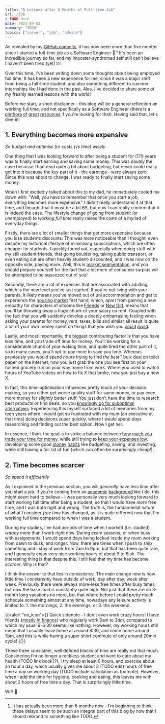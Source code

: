 ```yaml
---
title: "5 Lessons after 5 Months of Full-time Job"
url: /job
# TODO date
date: 2023-09-03
summary: "TODO"
topics: ["career", "job", "advice"]
---
```


As revealed by my [GitHub commits](https://github.com/adam-everest), it has now been more than five months since I started a full-time job as a Software Engineer 🎉[^1]! It's been an incredible journey so far, and my imposter-syndromed self still can't believe I haven't been fired (yet) 🤓!

Over this time, I've been writing down some thoughts about being employed full time. It has been a new experience for me, since it was a major shift from being a full-time student, and also something different to summer internships like I had done in the past. Alas, I've decided to share some of my freshly learned lessons with the world!

Before we start, a short disclaimer - this blog will be a general reflection on working full time, and not specifically as a Software Engineer (there is a [plethora](https://www.learninpublic.org/) [of](https://bigmachine.io/products/the-imposters-handbook/) [great](https://pragprog.com/titles/tpp20/the-pragmatic-programmer-20th-anniversary-edition/) [resources](https://mukulrathi.com/facebook-internship-advice/) if you're looking for that). Having said that, let's dive in!

## 1. Everything becomes more expensive
_So budget and optimise for costs (vs time) wisely_

One thing that I was looking forward to after being a student for (17!) years was to finally start earning and saving some money. This was doubly the case because I had read quite a bit about budgeting, but never could really get into it because the key part of it - the earnings - were always zero. Since this was about to change, I was ready to finally start saving some money.

When I first excitedly talked about this to my dad, he immediately cooled me down with: "Well, you have to remember that once you start a job, everything becomes more expensive." I didn't really understand it at that time, and thought that it must be a bit BS, but now I can really confirm that it is indeed the case. The lifestyle change of going from _student_ (or _unemployed_) to _working full time_ really raises the costs of a myriad of everyday things.

Firstly, there are a lot of smaller things that get more expensive because you lose students discounts. This was more noticeable than I thought, even despite my historical lifestyle of minimising subscriptions, which are often cheaper for students. I quickly found out, especially when doing stuff with my still-student friends, that going bouldering, taking public transport, or even eating out are often heavily student-discounted, and I was now on the opposite side, paying more. Well, this is [market segmentation](https://www.joelonsoftware.com/2004/12/15/camels-and-rubber-duckies/), and you should prepare yourself for the fact that a lot more of consumer surplus will be attempted to be squeezed out of you!

Secondly, there are a lot of expenses that are associated with adulting, which is the new level you've just started. If you're not living with your parents, it likely means you've moved out of uni accommodation and get to experience the [housing](https://www.theguardian.com/money/2022/jan/27/private-rents-in-britain-rise-at-fastest-rate-on-record) [market](https://www.abc.net.au/news/2022-06-27/rental-crisis-sees-very-basic-north-adelaide-apartment-listed/101186400) first hand, which, apart from gaining a new empathy for characters of sitcoms like [Friends](https://www.youtube.com/watch?v=YVJUjCMndrY) or [New Girl](https://www.youtube.com/watch?v=LOzOMNpHiAw), means that you'll be throwing away a _huge_ chunk of your salary on rent. Coupled with the fact that you will suddenly develop a deeply embarrasing feeling when asking your parents for money, rent, taxes, bills and similar all result in quite a lot of your own money spent on things that you wish you [could](https://youtu.be/r9DjSOLCxTM) [avoid](https://ghuntley.com/freecamping/).

Lastly, and most importantly, the biggest contributing factor is that you have less time, and you trade off time for money. You'll be working for a considerable chunk of your waking time, and quite tired the other part of it, so in many cases, you'll opt to pay more to save you time. Whereas previously you would spend _hours_ trying to find _the best™_ bulk deal on toilet paper on the Internet, now you just grab the one you see first on your rushed grocery run on your way home from work. Where you used to watch hours of YouTube videos on how to fix X that broke, now you just buy a new X.

In fact, this time-optimisation influences pretty much all your decision making, so you either get worse quality stuff for same money, or pay even more money for slightly better stuff. You just don't have the time to research best products or find deals, so you [knowingly go for suboptimal alternatives](https://tim.blog/2023/04/21/derek-sivers/). Experiencing this myself surfaced a lot of memories from my teen years where I would get so frustrated with my mum (an executive at that time) doing decisions super quickly, where I would spend _days_ researching and finding out the best option. Now I get her.

In essence, I think the goal is to strike a balance between [how much you trade your time for money](https://nav.al/hourly-rate), while still trying to [keep your expenses low](https://nav.al/salary-freedom), developing some good [money](https://collabfund.com/blog/book-the-psychology-of-money/) [habits](https://www.ramseysolutions.com/dave-ramsey-7-baby-steps) like budgeting, saving, and investing, while still having a fair bit of fun (which can often be surprisingly cheap!).

## 2. Time becomes scarcer
_So spend it efficiently_

As I explained in the previous section, you will _generally_ have less time after you start a job. If you're coming from an [academic](https://www.quora.com/Is-going-through-the-International-Baccalaureate-IB-program-worth-it) [background](https://www.thestudentroom.co.uk/showthread.php?t=445866) like I do, this might seem hard to believe - I was personally very much looking forward to start working full time after being a student, so that I would have _more_ free time, and I was both right and wrong. The truth is, the fundamental nature of what I consider _free time_ has changed, as it is quite different now that I'm working full time compared to when I was a student.

During my studies, I've had periods of time when I worked (i.e. studied) _waaay_ more than I work right now. During exam seasons, or when busy with assignments, I would spend days being locked inside my room working from dawn to dusk, and longer. Now, there are times when I push to ship something and I stay at work from 7am to 9pm, but that has been quite rare, and I generally enjoy very nice working hours of about 9 to 6ish. The interesting thing is that despite this, I still feel that my time has become _scarcer_. Why is that?

I think the answer to that lies in _consistency_. The main change now is how little time I _consistently_ have outside of work, day after day, week after week. Previously there were always more-less free times after busy times, but now the base load is constantly quite high. Not just that there are no 3-month long vacations no more, but that where before I could pretty much schedule something almost at any time, nowadays any leisure activity is limited to: 1. the mornings, 2. the evenings, or 3. the weekend.

{{<alert "no_icon">}} Quick sidenote - I don't even work crazy hours! I have friends ([mostly in finance](https://www.theguardian.com/business/2021/mar/18/group-of-junior-bankers-at-goldman-sachs-claim-inhumane-work-conditions)) who regularly work 9am to 3*am*, compared to which my usual 9-6:30 seems like nothing. However, my working hours still mean that I usually leave home at around 8:30, and come home around 7pm, and this is while having a super short commute of only around 20min cycle! {{</alert>}}

These three consistent, well defined blocks of time are really not that much. Considering I'm no longer a reckless student and want to care about my health (TODO link book??), I try sleep at least 8 hours, and exercise about an hour a day, which usually gives me about 3 (TODO edit) hours of free time a day on working day (TODO include calculation as footnote). However, when I add the time for hygiene, cooking and eating, this leaves me with about 2 hours of free time a day. That is surprisingly little time.

[^1]: It has actually been more than 6 months now - I'm beginning to think these delays seem to be such an integral part of this blog by now that I should rebrand to something like TODO.

WIP 🚧
